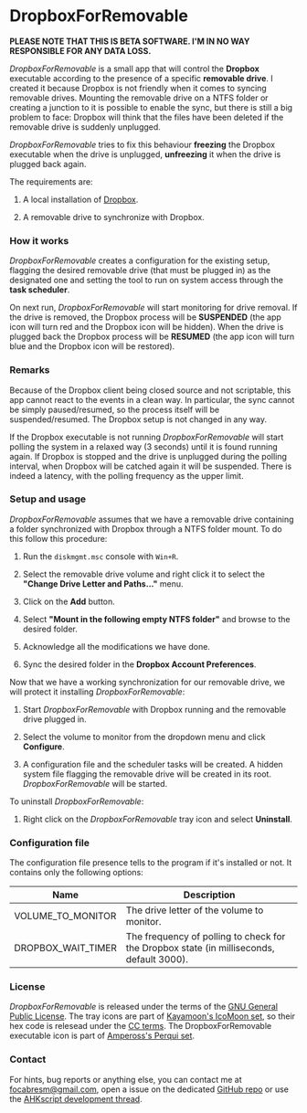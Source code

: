 # DropboxForRemovable

**PLEASE NOTE THAT THIS IS BETA SOFTWARE. I'M IN NO WAY RESPONSIBLE FOR ANY DATA LOSS.**

*DropboxForRemovable* is a small app that will control the **Dropbox** executable according to the presence of a specific **removable drive**. I created it because Dropbox is not friendly when it comes to syncing removable drives. Mounting the removable drive on a NTFS folder or creating a junction to it is possible to enable the sync, but there is still a big problem to face: Dropbox will think that the files have been deleted if the removable drive is suddenly unplugged.

*DropboxForRemovable* tries to fix this behaviour **freezing** the Dropbox executable when the drive is unplugged, **unfreezing** it when the drive is plugged back again.

The requirements are:

1. A local installation of [Dropbox](https://www.dropbox.com/).

2. A removable drive to synchronize with Dropbox.

### How it works

*DropboxForRemovable* creates a configuration for the existing setup, flagging the desired removable drive (that must be plugged in) as the designated one and setting the tool to run on system access through the **task scheduler**.

On next run, *DropboxForRemovable* will start monitoring for drive removal. If the drive is removed, the Dropbox process will be **SUSPENDED** (the app icon will turn red and the Dropbox icon will be hidden). When the drive is plugged back the Dropbox process will be **RESUMED** (the app icon will turn blue and the Dropbox icon will be restored).

### Remarks

Because of the Dropbox client being closed source and not scriptable, this app cannot react to the events in a clean way. In particular, the sync cannot be simply paused/resumed, so the process itself will be suspended/resumed. The Dropbox setup is not changed in any way.

If the Dropbox executable is not running *DropboxForRemovable* will start polling the system in a relaxed way (3 seconds) until it is found running again. If Dropbox is stopped and the drive is unplugged during the polling interval, when Dropbox will be catched again it will be suspended. There is indeed a latency, with the polling frequency as the upper limit.

### Setup and usage

*DropboxForRemovable* assumes that we have a removable drive containing a folder synchronized with Dropbox through a NTFS folder mount. To do this follow this procedure:

1. Run the `diskmgmt.msc` console with `Win+R`.

2. Select the removable drive volume and right click it to select the **"Change Drive Letter and Paths..."** menu.

3. Click on the **Add** button.

4. Select **"Mount in the following empty NTFS folder"** and browse to the desired folder.

5. Acknowledge all the modifications we have done.

6. Sync the desired folder in the **Dropbox Account Preferences**.

Now that we have a working synchronization for our removable drive, we will protect it installing *DropboxForRemovable*:

1. Start *DropboxForRemovable* with Dropbox running and the removable drive plugged in.

2. Select the volume to monitor from the dropdown menu and click **Configure**.

3. A configuration file and the scheduler tasks will be created. A hidden system file flagging the removable drive will be created in its root. *DropboxForRemovable* will be started.

To uninstall *DropboxForRemovable*:

1. Right click on the *DropboxForRemovable* tray icon and select **Uninstall**.

### Configuration file

The configuration file presence tells to the program if it's installed or not. It contains only the following options:

Name | Description
-----|------------
VOLUME_TO_MONITOR | The drive letter of the volume to monitor.
DROPBOX_WAIT_TIMER | The frequency of polling to check for the Dropbox state (in milliseconds, default 3000).

### License

*DropboxForRemovable* is released under the terms of the [GNU General Public License](http://www.gnu.org/licenses/). The tray icons are part of [Kayamoon's IcoMoon set](https://www.iconfinder.com/iconsets/Keyamoon-IcoMoon--limited), so their hex code is relesead under the [CC terms](http://creativecommons.org/licenses/by-sa/3.0/). The DropboxForRemovable executable icon is part of [Ampeross's Perqui set](https://www.iconfinder.com/iconsets/perqui).

### Contact

For hints, bug reports or anything else, you can contact me at [focabresm@gmail.com](mailto:focabresm@gmail.com), open a issue on the dedicated [GitHub repo](https://github.com/cyruz-git/DropboxForRemovable) or use the [AHKscript development thread](http://ahkscript.org/boards/viewtopic.php?f=6&t=1173).